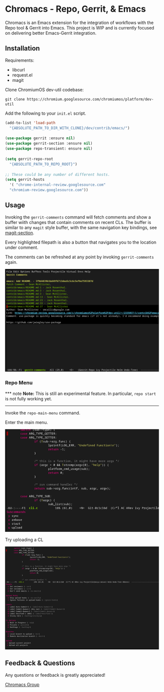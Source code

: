 # Chromacs - Repo, Gerrit, & Emacs

Chromacs is an Emacs extension for the integration of workflows with the Repo
tool & Gerrit into Emacs.  This project is WIP and is currently focused on
delivering better Emacs-Gerrit integration.


## Installation

Requirements:

* libcurl
* request.el
* magit

Clone ChromiumOS dev-util codebase:

```shell
git clone https://chromium.googlesource.com/chromiumos/platform/dev-util
```


Add the following to your `init.el` script.

```lisp
(add-to-list 'load-path
  "{ABSOLUTE_PATH_TO_DIR_WITH_CLONE}/dev/contrib/emacs/")

(use-package gerrit :ensure nil)
(use-package gerrit-section :ensure nil)
(use-package repo-transient: ensure nil)

(setq gerrit-repo-root
  "{ABSOLUTE_PATH_TO_REPO_ROOT}")

;; These could be any number of different hosts.
(setq gerrit-hosts
  '( "chrome-internal-review.googlesource.com"
  "chromium-review.googlesource.com"))
```

## Usage

Invoking the `gerrit-comments` command will fetch comments and
show a buffer wiith changes that contain comments on recent CLs.
The buffer is similar to any `magit` style
buffer, with the same navigation key bindings, see
[magit-section](https://magit.vc/manual/magit.html#Sections).

Every highlighted filepath is also a button that navigates you to the location
under comment.

The comments can be refreshed at any point by invoking `gerrit-comments` again.

![Gerrit Comments Buffer](gerrit-comments.png)

### Repo Menu

*** note
**Note:** This is still an experimental feature.  In particular, `repo start` is not
fully working yet.
***

Invoke the `repo-main-menu` command.


Enter the main menu.

![Repo Main Menu](repo-transient-1.png)


Try uploading a CL


![Repo Upload Menu](repo-transient-2.png)


## Feedback & Questions

Any questions or feedback is greatly appreciated!

[Chromacs Group](https://groups.google.com/a/google.com/g/chromacs)
